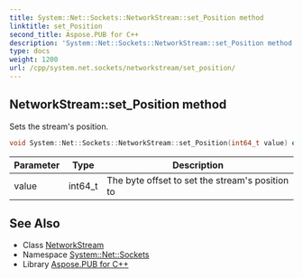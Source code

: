 ```yaml
---
title: System::Net::Sockets::NetworkStream::set_Position method
linktitle: set_Position
second_title: Aspose.PUB for C++
description: 'System::Net::Sockets::NetworkStream::set_Position method. Sets the stream''s position in C++.'
type: docs
weight: 1200
url: /cpp/system.net.sockets/networkstream/set_position/
---
```

## NetworkStream::set_Position method


Sets the stream's position.

```cpp
void System::Net::Sockets::NetworkStream::set_Position(int64_t value) override
```


| Parameter | Type | Description |
| --- | --- | --- |
| value | int64_t | The byte offset to set the stream's position to |

## See Also

* Class [NetworkStream](../)
* Namespace [System::Net::Sockets](../../)
* Library [Aspose.PUB for C++](../../../)

